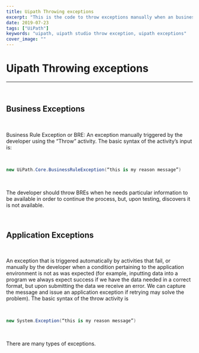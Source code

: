 ```yaml
---
title: Uipath Throwing exceptions
excerpt: "This is the code to throw exceptions manually when an business or system exception occured."
date: 2019-07-23
tags: ["UiPath"]
keywords: "uipath, uipath studio throw exception, uipath exceptions"
cover_image: ""
---
```


# Uipath Throwing exceptions
<hr>
<br >

## Business Exceptions
<br >

Business Rule Exception or BRE: An exception manually triggered by the developer using the “Throw” activity. 
The basic syntax of the activity’s input is:

<br >

```csharp
new UiPath.Core.BusinessRuleException(“this is my reason message”)
```
<br >

The developer should throw BREs when he needs particular information to be available in order to continue the process, but, upon testing, discovers it is not available.

<br >

## Application Exceptions

<br >

An exception that is triggered automatically by activities that fail, or manually by the developer when a condition pertaining to the application environment is not as was expected (for example, inputting data into a program we always expect success if we have the data needed in a correct format, but upon submitting the data we receive an error. We can capture the message and issue an application exception if retrying may solve the problem). 
The basic syntax of the throw activity is 

<br >

```csharp
new System.Exception(“this is my reason message”)
```
<br >

There are many types of exceptions.
